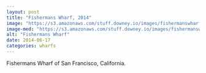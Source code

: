 ```yaml
---
layout: post
title: "Fishermans Wharf, 2014"
image: "https://s3.amazonaws.com/stuff.downey.io/images/fishermanswharf.jpg"
image-med: "https://s3.amazonaws.com/stuff.downey.io/images/fishermanswharf-750.jpg"
alt: "Fishermans Wharf"
date: 2014-06-17
categories: wharfs
---
```


Fishermans Wharf of San Francisco, California.
